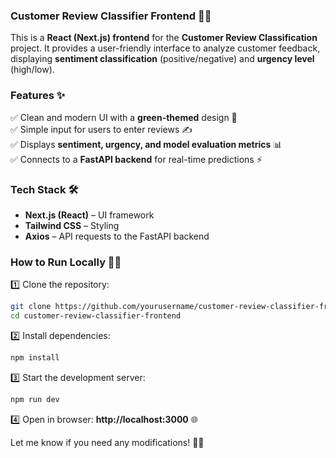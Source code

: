 ### **Customer Review Classifier Frontend** 🚀🎨  

This is a **React (Next.js) frontend** for the **Customer Review Classification** project. It provides a user-friendly interface to analyze customer feedback, displaying **sentiment classification** (positive/negative) and **urgency level** (high/low).  

### **Features** ✨  
✅ Clean and modern UI with a **green-themed** design 🌿  
✅ Simple input for users to enter reviews ✍️  
✅ Displays **sentiment, urgency, and model evaluation metrics** 📊  
✅ Connects to a **FastAPI backend** for real-time predictions ⚡  

### **Tech Stack** 🛠️  
- **Next.js (React)** – UI framework  
- **Tailwind CSS** – Styling  
- **Axios** – API requests to the FastAPI backend  

### **How to Run Locally** 🏃‍♂️  
1️⃣ Clone the repository:  
```bash
git clone https://github.com/yourusername/customer-review-classifier-frontend.git
cd customer-review-classifier-frontend
```
2️⃣ Install dependencies:  
```bash
npm install
```
3️⃣ Start the development server:  
```bash
npm run dev
```
4️⃣ Open in browser: **http://localhost:3000** 🌐  

Let me know if you need any modifications! 🚀😃
